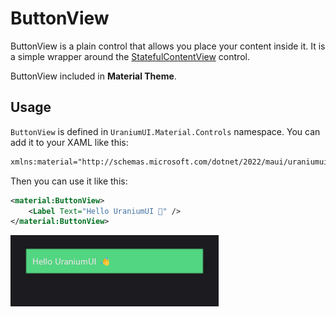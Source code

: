 # ButtonView
ButtonView is a plain control that allows you place your content inside it. It is a simple wrapper around the [StatefulContentView](../../../en/infrastructure/StatefulContentView.md) control. 

ButtonView included in **Material Theme**.

## Usage

`ButtonView` is defined in `UraniumUI.Material.Controls` namespace. You can add it to your XAML like this:

```xml
xmlns:material="http://schemas.microsoft.com/dotnet/2022/maui/uraniumui/material"
```

Then you can use it like this:

```xml
<material:ButtonView>
    <Label Text="Hello UraniumUI 👋" />
</material:ButtonView>
```

![uraniumui buttonview](images/buttonview-demo.png)